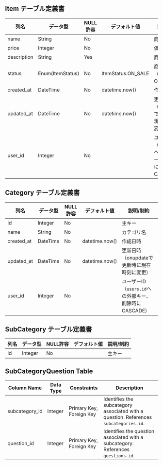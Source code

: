 ## Item テーブル定義書

| 列名          | データ型          | NULL許容 | デフォルト値     | 説明/制約                                      |
|---------------|------------------|----------|-----------------|------------------------------------------------|
| name          | String           | No       |                 | 商品名                                          |
| price         | Integer          | No       |                 | 価格                                            |
| description   | String           | Yes      |                 | 商品説明                                        |
| status        | Enum(ItemStatus) | No       | ItemStatus.ON_SALE | 商品状態（例: ON_SALE）                        |
| created_at    | DateTime         | No       | datetime.now()  | 作成日時                                        |
| updated_at    | DateTime         | No       | datetime.now()  | 更新日時（onupdateで更新時に現在時刻に変更）    |
| user_id       | Integer          | No       |                 | ユーザーID（`users.id`への外部キー、削除時にCASCADE） |

## Category テーブル定義書

| 列名          | データ型      | NULL許容 | デフォルト値     | 説明/制約                                      |
|---------------|--------------|----------|-----------------|------------------------------------------------|
| id            | Integer       | No       |                 | 主キー                                          |
| name          | String        | No       |                 | カテゴリ名                                      |
| created_at    | DateTime      | No       | datetime.now()  | 作成日時                                        |
| updated_at    | DateTime      | No       | datetime.now()  | 更新日時（onupdateで更新時に現在時刻に変更）    |
| user_id       | Integer       | No       |                 | ユーザーID（`users.id`への外部キー、削除時にCASCADE） |

## SubCategory テーブル定義書

| 列名          | データ型      | NULL許容 | デフォルト値 | 説明/制約                                      |
|---------------|--------------|----------|-------------|------------------------------------------------|
| id            | Integer       | No       |             | 主キー                                          |

## SubCategoryQuestion Table

| Column Name     | Data Type | Constraints                  | Description |
|-----------------|-----------|------------------------------|-------------|
| subcategory_id  | Integer   | Primary Key, Foreign Key     | Identifies the subcategory associated with a question. References `subcategories.id`. |
| question_id     | Integer   | Primary Key, Foreign Key     | Identifies the question associated with a subcategory. References `questions.id`. |
